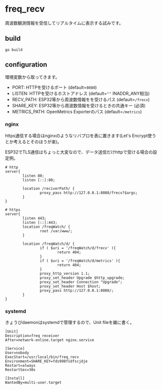 # freq_recv

周波数観測情報を受信してリアルタイムに表示する試みです。

## build

``` go build ```

## configuration

環境変数から取ってきます。

- PORT: HTTPを受けるポート (default=`8080`)
- LISTEN: HTTPを受けるホストアドレス (default=`""` INADDR_ANY相当)
- RECV_PATH: ESP32等から周波数情報をを受けるパス (default=`/frecv`)
- SHARE_KEY: ESP32等から周波数情報を受けるときの共通キー (必須)
- METRICS_PATH: OpenMetrics Exporterのパス (default=`/metrics`)

### nginx

https通信する場合はnginxのようなリバプロを表に置きます(Let's Encrypt使うとか考えるとそのほうが楽)。

ESP32でTLS通信はちょっと大変なので、データ送信だけhttpで受ける場合の設定例。

```nginx
# http
server{
        listen 80;
        listen [::]:80;

        location /reciverPath/ {
                proxy_pass http://127.0.0.1:8080/frecv?$args;
        }
}

# https
server{
        listen 443;
        listen [::]:443;
        location /freqWatch/ {
                root /var/www/;
        }

        location /freqWatch/d/ {
                if ( $uri = '/freqWatch/d/frecv' ){
                        return 404;
                }
                if ( $uri = '/freqWatch/d/metrics' ){
                        return 404;
                }
                proxy_http_version 1.1;
                proxy_set_header Upgrade $http_upgrade;
                proxy_set_header Connection "Upgrade";
                proxy_set_header Host $host;
                proxy_pass http://127.0.0.1:8080/;
        }
}
```

### systemd

きょうびdaemonはsystemdで管理するので、Unit fileを雑に書く。


```systemd
[Unit]
Description=freq receiver
After=network-online.target nginx.service

[Service]
User=nobody
ExecStart=/usr/local/bin/freq_recv
Environment=SHARE_KEY=fds998fsdfscjdje
Restart=always
RestartSec=30s

[Install]
WantedBy=multi-user.target
```
